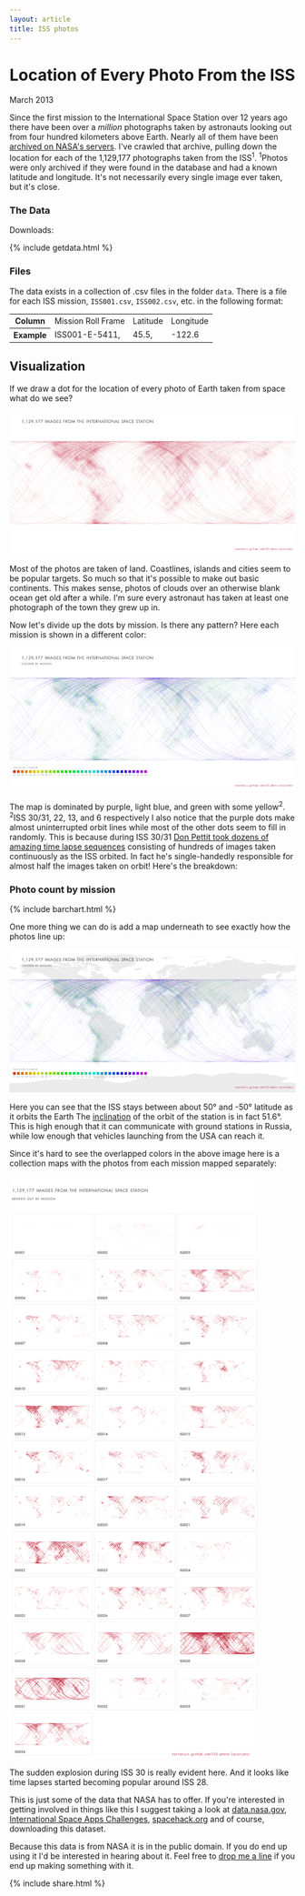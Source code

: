 ```yaml
---
layout: article
title: ISS photos
---
```


# Location of Every Photo From the ISS

<span class="pubdate">March 2013</span>

 Since the first mission to the International Space Station over 12 years ago
there have been over a _million_ photographs taken by astronauts looking out
from four hundred kilometers above Earth. Nearly all of them have been
[archived on NASA's servers](http://eol.jsc.nasa.gov/). I've crawled that
archive, pulling down the location for each of the 1,129,177 photographs taken
from the ISS<sup>1</sup>. <span class="footnote"><sup>1</sup>Photos were only
archived if they were found in the database and had a known latitude and
longitude. It's not necessarily every single image ever taken, but it's close.</span>


### The Data

Downloads:

{% include getdata.html %}


### Files

The data exists in a collection of .csv files in the folder `data`. There is a
file for each ISS mission, `ISS001.csv`, `ISS002.csv`, etc. in the following format:

<table class="table table-striped">
 <tbody>
  <tr><th>Column</th><td>Mission Roll Frame</td><td>Latitude</td><td>Longitude</td></tr>
  <tr><th>Example</th><td>ISS001-E-5411,</td><td>45.5,</td><td>-122.6</td></tr>
 </tbody>
</table>


## Visualization

If we draw a dot for the location of every photo of Earth taken from space
what do we see?

<div class="image primary">
  <a href="visualizations/all_iss.png" onClick="_gaq.push(['_trackEvent', 'Photos', 'fullsize', 'All missions']);">
    <img class="img-responsive" src="visualizations/all_iss.preview.png" alt="Dot for very ISS image">
  </a>
</div>

Most of the photos are taken of land. Coastlines, islands and cities seem
to be popular targets. So much so that it's possible to make out basic
continents. This makes sense, photos of clouds over an otherwise blank ocean
get old after a while. I'm sure every astronaut has taken at least one
photograph of the town they grew up in.

Now let's divide up the dots by mission. Is there any pattern? Here each mission
is shown in a different color:

<div class="image primary">
  <a href="visualizations/all_iss_missions.png" onClick="_gaq.push(['_trackEvent', 'Photos', 'fullsize', 'All missions colored']);">
    <img class="img-responsive" src="visualizations/all_iss_missions.preview.png" alt="Dot for very ISS image with colors for each mission">
  </a>
</div>

The map is dominated by purple, light blue, and green with some yellow<sup>2</sup>.
<span class="footnote"><sup>2</sup>ISS 30/31, 22, 13, and 6 respectively</span> I
also notice that the purple dots make almost uninterrupted orbit lines while most
of the other dots seem to fill in randomly. This is because during ISS 30/31
[Don Pettit took dozens of amazing time lapse sequences](http://vimeo.com/61083440)
consisting of hundreds of images taken continuously as the ISS orbited. In fact
he's single-handedly responsible for almost half the images taken on orbit!
Here's the breakdown:


### Photo count by mission

{% include barchart.html %}

One more thing we can do is add a map underneath to see exactly how the photos line up:

<div class="image primary">
  <a href="visualizations/all_iss_missions_map.png"  onClick="_gaq.push(['_trackEvent', 'Photos', 'fullsize', 'All missions colored with map']);">
    <img class="img-responsive" src="visualizations/all_iss_missions_map.preview.png" alt="dot for every image, colored by mission, with map underlay">
  </a>
</div>

Here you can see that the ISS stays between about 50&deg; and -50&deg; latitude as it orbits the Earth
The [inclination](http://en.wikipedia.org/wiki/Orbital_inclination) of the orbit
of the station is in fact 51.6&deg;. This is high enough that it can communicate
with ground stations in Russia, while low enough that vehicles launching from the USA
can reach it.

Since it's hard to see the overlapped colors in the above image here is a
collection maps with the photos from each mission mapped separately:

<div class="image primary">
  <a href="visualizations/small_mult.png" onClick="_gaq.push(['_trackEvent', 'Photos', 'fullsize', 'Small multiples']);">
    <img class="img-responsive" src="visualizations/small_mult.preview.png" alt="collection maps with the photos from each mission mapped sepretely">
  </a>
</div>

The sudden explosion during ISS 30 is really evident here. And it looks like time
lapses started becoming popular around ISS 28.

This is just some of the data that NASA has to offer. If you're interested in getting
involved in things like this I suggest taking a look at
[data.nasa.gov](http://data.nasa.gov/),
[International Space Apps Challenges](http://spaceappschallenge.org/),
[spacehack.org](http://spacehack.org/) and of course, downloading this dataset.

Because this data is from NASA it is in the public domain. If you do end up using it
I'd be interested in hearing about it. Feel free to [drop me a line](http://natronics.github.com/aboutme)
if you end up making something with it.

{% include share.html %}
